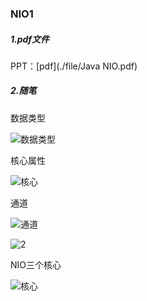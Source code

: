 ### NIO1

##### 1.pdf文件

PPT：[pdf](./file/Java NIO.pdf)

##### 2.随笔

数据类型

![数据类型](./img/Snipaste_2022-06-19_09-35-21.png)

核心属性

![核心](./img/Snipaste_2022-06-19_10-16-33.png)

通道

![通道](./img/Snipaste_2022-06-19_10-56-49.png)

![2](./img/Snipaste_2022-06-19_13-11-58.png)

NIO三个核心

![核心](./img/Snipaste_2022-06-19_14-21-31.png)